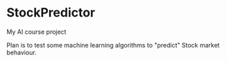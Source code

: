 # StockPredictor
My AI course project

Plan is to test some machine learning algorithms to "predict" Stock market behaviour.
